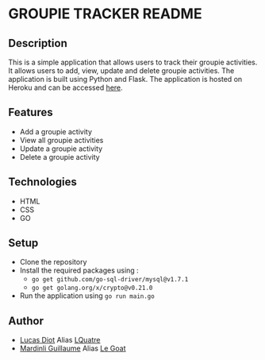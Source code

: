 # GROUPIE TRACKER README

## Description

This is a simple application that allows users to track their groupie activities. It allows users to add, view, update and delete groupie activities. The application is built using Python and Flask. The application is hosted on Heroku and can be accessed [here](https://groupie-tracker.herokuapp.com/).

## Features

- Add a groupie activity
- View all groupie activities
- Update a groupie activity
- Delete a groupie activity

## Technologies

- HTML
- CSS
- GO

## Setup

- Clone the repository
- Install the required packages using :
  - `go get github.com/go-sql-driver/mysql@v1.7.1`
  - `go get golang.org/x/crypto@v0.21.0`
- Run the application using `go run main.go`

## Author

- [Lucas Diot](https://ytrack.learn.ynov.com/git/dilucas) Alias [LQuatre](https://github.com/LQuatre)
- [Mardinli Guillaume]() Alias [Le Goat]()
